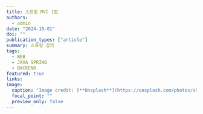 ```yaml
---
title: 스프링 MVC 1편
authors:
  - admin
date: "2024-10-01"
doi: ""
publication_types: ["article"]
summary: 스프링 강의
tags:
  - WEB
  - JAVA SPRING
  - BACKEND
featured: true
links:
image:
  caption: "Image credit: [**Unsplash**](https://unsplash.com/photos/s9CC2SKySJM)"
  focal_point: ""
  preview_only: false
---
```

